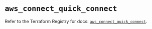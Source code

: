 # `aws_connect_quick_connect`

Refer to the Terraform Registry for docs: [`aws_connect_quick_connect`](https://registry.terraform.io/providers/hashicorp/aws/6.13.0/docs/resources/connect_quick_connect).
